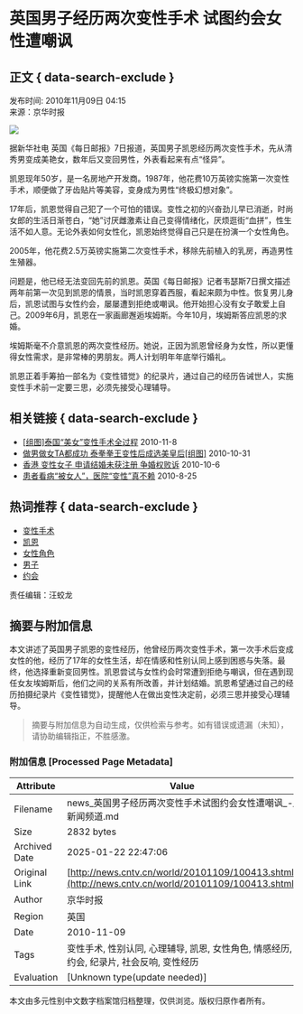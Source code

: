 # 英国男子经历两次变性手术 试图约会女性遭嘲讽

## 正文 { data-search-exclude }


发布时间: 2010年11月09日 04:15  
来源：京华时报  

![](http://p2.img.cctvpic.com/special/netvs/20100716/images/103010_1279269411056.jpg)

据新华社电 英国《每日邮报》7日报道，英国男子凯恩经历两次变性手术，先从清秀男变成美艳女，数年后又变回男性，外表看起来有点“怪异”。

凯恩现年50岁，是一名房地产开发商。1987年，他花费10万英镑实施第一次变性手术，顺便做了牙齿贴片等美容，变身成为男性“终极幻想对象”。

17年后，凯恩觉得自己犯了一个可怕的错误。变性之初的兴奋劲儿早已消逝，时尚女郎的生活日渐苍白，“她”讨厌雌激素让自己变得情绪化，厌烦逛街“血拼”，性生活不如人意。无论外表如何女性化，凯恩始终觉得自己只是在扮演一个女性角色。

2005年，他花费2.5万英镑实施第二次变性手术，移除先前植入的乳房，再造男性生殖器。

问题是，他已经无法变回先前的凯恩。英国《每日邮报》记者韦瑟斯7日撰文描述两年前第一次见到凯恩的情景，当时凯恩穿着西服，看起来颇为中性。恢复男儿身后，凯恩试图与女性约会，屡屡遭到拒绝或嘲讽。他开始担心没有女子敢爱上自己。2009年6月，凯恩在一家画廊邂逅埃姆斯。今年10月，埃姆斯答应凯恩的求婚。

埃姆斯毫不介意凯恩的两次变性经历。她说，正因为凯恩曾经身为女性，所以更懂得女性需求，是非常棒的男朋友。两人计划明年年底举行婚礼。

凯恩正着手筹拍一部名为《变性错觉》的纪录片，通过自己的经历告诫世人，实施变性手术前一定要三思，必须先接受心理辅导。

## 相关链接 { data-search-exclude }

- [\[组图\]泰国“美女”变性手术全过程](http://travel.cntv.cn/20101108/102857.shtml) 2010-11-8
- [做男做女TA都成功 泰拳拳王变性后成选美皇后\[组图\]](http://news.cntv.cn/society/20101031/102072.shtml) 2010-10-31
- [香港 变性女子 申请结婚未获注册 争婚权败诉](http://news.cntv.cn/map/20101006/100556.shtml) 2010-10-6
- [患者看病“被女人”，医院“变性”真不赖](http://news.cntv.cn/society/20100825/100236.shtml) 2010-8-25

## 热词推荐 { data-search-exclude }

- [变性手术](http://search.cntv.cn/netall/index.shtml?qtext=变性手术)
- [凯恩](http://search.cntv.cn/netall/index.shtml?qtext=凯恩)
- [女性角色](http://search.cntv.cn/netall/index.shtml?qtext=女性角色)
- [男子](http://search.cntv.cn/netall/index.shtml?qtext=男子)
- [约会](http://search.cntv.cn/netall/index.shtml?qtext=约会)

责任编辑：汪蛟龙
<!-- tcd_original_link http://news.cntv.cn/world/20101109/100413.shtml -->


## 摘要与附加信息

<!-- tcd_abstract -->
本文讲述了英国男子凯恩的变性经历，他曾经历两次变性手术，第一次手术后变成女性的他，经历了17年的女性生活，却在情感和性别认同上感到困惑与失落。最终，他选择重新变回男性。凯恩尝试与女性约会时常遭到拒绝与嘲讽，但在遇到现任女友埃姆斯后，他们之间的关系有所改善，并计划结婚。凯恩希望通过自己的经历拍摄纪录片《变性错觉》，提醒他人在做出变性决定前，必须三思并接受心理辅导。
<!-- tcd_abstract_end -->

> 摘要与附加信息为自动生成，仅供检索与参考。如有错误或遗漏（未知），请协助编辑指正，不胜感激。

### 附加信息 [Processed Page Metadata]

| Attribute       | Value                                  |
|-----------------|----------------------------------------|
| Filename        | news_英国男子经历两次变性手术试图约会女性遭嘲讽_-_新闻频道.md                             |
| Size            | 2832 bytes                           |
| Archived Date   | 2025-01-22 22:47:06                             |
| Original Link   | [http://news.cntv.cn/world/20101109/100413.shtml](http://news.cntv.cn/world/20101109/100413.shtml)                       |
| Author          | 京华时报                               |
| Region          | 英国                               |
| Date            | 2010-11-09                                 |
| Tags            | 变性手术, 性别认同, 心理辅导, 凯恩, 女性角色, 情感经历, 约会, 纪录片, 社会反响, 变性经历                                 |
| Evaluation            | [Unknown type(update needed)]                                 |
<!-- tcd_table_end -->

本文由多元性别中文数字档案馆归档整理，仅供浏览。版权归原作者所有。
